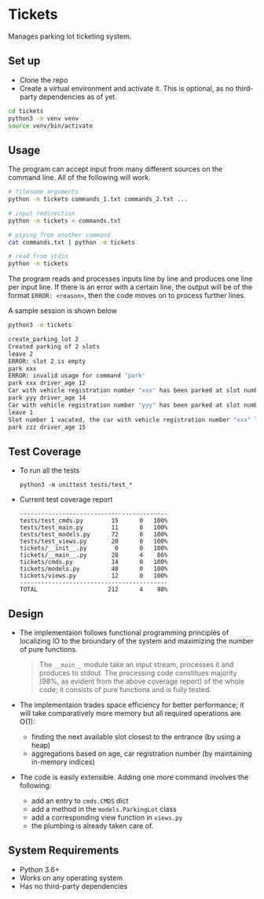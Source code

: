 # Tickets
Manages parking lot ticketing system.

## Set up
* Clone the repo
* Create a virtual environment and activate it. This is optional, as no third-party dependencies as of yet.
```bash
cd tickets
python3 -m venv venv
source venv/bin/activate
```
## Usage
The program can accept input from many different sources on the command line. All of the following will work.

```bash
# filename arguments
python -m tickets commands_1.txt commands_2.txt ...

# input redirection
python -m tickets < commands.txt

# piping from another command
cat commands.txt | python -m tickets

# read from stdin
python -m tickets
```

The program reads and processes inputs line by line and produces one line per input line. 
If there is an error with a certain line, the output will be of the format `ERROR: <reason>`, then the code moves on to process further lines.

A sample session is shown below

```bash
python3 -m tickets

create_parking_lot 2
Created parking of 2 slots
leave 2
ERROR: slot 2 is empty
park xxx 
ERROR: invalid usage for command 'park'
park xxx driver_age 12
Car with vehicle registration number "xxx" has been parked at slot number 1
park yyy driver_age 14
Car with vehicle registration number "yyy" has been parked at slot number 2
leave 1
Slot number 1 vacated, the car with vehicle registration number "xxx" left the space, the driver of the car was of age 12
park zzz driver_age 15
```

## Test Coverage

* To run all the tests
    
    ```
    python3 -m unittest tests/test_*
    ```

* Current test coverage report

    ```Name                   Stmts   Miss  Cover
    ------------------------------------------
    tests/test_cmds.py        15      0   100%
    tests/test_main.py        11      0   100%
    tests/test_models.py      72      0   100%
    tests/test_views.py       20      0   100%
    tickets/__init__.py        0      0   100%
    tickets/__main__.py       28      4    86%
    tickets/cmds.py           14      0   100%
    tickets/models.py         40      0   100%
    tickets/views.py          12      0   100%
    ------------------------------------------
    TOTAL                    212      4    98%
    ```

## Design
* The implementaion follows functional programming principles of localizing IO to the broundary of the system and maximizing the number of pure functions.

    > The `__main__` module take an input stream, processes it and produces to stdout. The processing code constitues majority (98%, as evident from the above coverage report) of the whole code; it consists of pure functions and is fully tested.

* The implementaion trades space efficiency for better performance; it will take comparatively more memory but all required operations are O(1):
    
    * finding the next available slot closest to the entrance (by using a heap)
    * aggregations based on age, car registration number (by maintaining in-memory indices)

* The code is easily extensible. Adding one more command involves the following:
    * add an entry to `cmds.CMDS` dict
    * add a method in the `models.ParkingLot` class
    * add a corresponding view function in `views.py`
    * the plumbing is already taken care of.

## System Requirements
* Python 3.6+
* Works on any operating system
* Has no third-party dependencies